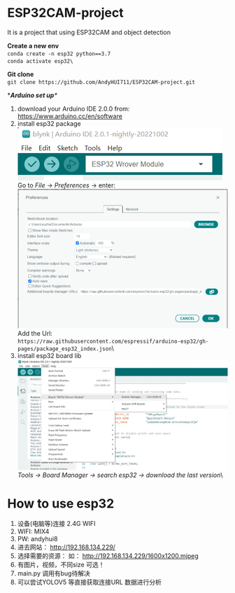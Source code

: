 # ESP32CAM-project
It is a project that using ESP32CAM and object detection


**Create a new env**\
`conda create -n esp32 python==3.7`\
`conda activate esp32\`

**Git clone**\
`git clone https://github.com/AndyHUI711/ESP32CAM-project.git`

****Arduino set up**\**
1. download your Arduino IDE 2.0.0 from:
https://www.arduino.cc/en/software
2. install esp32 package\
![img.png](img.png)\
Go to _File_ -> _Preferences_ -> enter: \
![img_1.png](img_1.png)\
Add the Url:\
`https://raw.githubusercontent.com/espressif/arduino-esp32/gh-pages/package_esp32_index.json`\
3. install esp32 board lib \
![img_2.png](img_2.png)
_Tools -> Board Manager -> search esp32 -> download the last version_\


# **How to use esp32**

1. 设备(电脑等)连接 2.4G WIFI
2. WIFI: MIX4
3. PW: andyhui8
4. 进去网站： http://192.168.134.229/
5. 选择需要的资源： 如：
http://192.168.134.229/1600x1200.mjpeg
6. 有图片，视频，不同size 可选！
7. main.py 调用有bug待解决
8. 可以尝试YOLOV5 等直接获取连接URL 数据进行分析